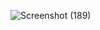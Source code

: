 ![Screenshot (189)](https://user-images.githubusercontent.com/111740540/197322056-22a4a7fb-f8cf-4570-9224-5cdae9f469f2.png)
